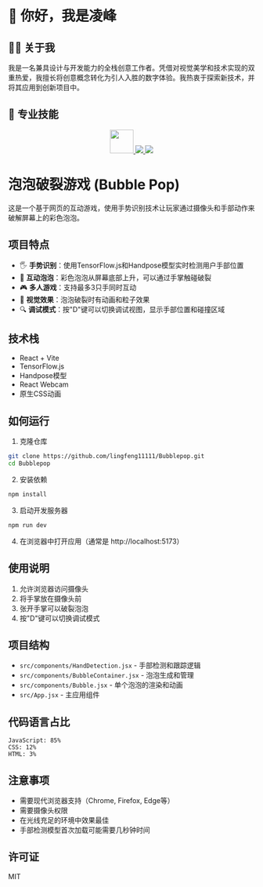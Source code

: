 # 👋 你好，我是凌峰
## 👨‍💻 关于我
我是一名兼具设计与开发能力的全栈创意工作者。凭借对视觉美学和技术实现的双重热爱，我擅长将创意概念转化为引人入胜的数字体验。我热衷于探索新技术，并将其应用到创新项目中。
## 🚀 专业技能
<p align="center">
  <a href="https://skillicons.dev">
    <img src="https://www.wkhub.com/wp-content/uploads/2018/12/TouchDesigner.png" height="48" />
    <img src="https://skillicons.dev/icons?i=react,js,nodejs,threejs,css,sass" />
    <img src="https://skillicons.dev/icons?i=figma,unity,ai,ps" />
  </a>
</p>

# 泡泡破裂游戏 (Bubble Pop)

这是一个基于网页的互动游戏，使用手势识别技术让玩家通过摄像头和手部动作来破解屏幕上的彩色泡泡。

## 项目特点

- 🖐️ **手势识别**：使用TensorFlow.js和Handpose模型实时检测用户手部位置
- 🫧 **互动泡泡**：彩色泡泡从屏幕底部上升，可以通过手掌触碰破裂
- 🎮 **多人游戏**：支持最多3只手同时互动
- 🌈 **视觉效果**：泡泡破裂时有动画和粒子效果
- 🔍 **调试模式**：按"D"键可以切换调试视图，显示手部位置和碰撞区域

## 技术栈

- React + Vite
- TensorFlow.js
- Handpose模型
- React Webcam
- 原生CSS动画

## 如何运行

1. 克隆仓库
```bash
git clone https://github.com/lingfeng11111/Bubblepop.git
cd Bubblepop
```

2. 安装依赖
```bash
npm install
```

3. 启动开发服务器
```bash
npm run dev
```

4. 在浏览器中打开应用（通常是 http://localhost:5173）

## 使用说明

1. 允许浏览器访问摄像头
2. 将手掌放在摄像头前
3. 张开手掌可以破裂泡泡
4. 按"D"键可以切换调试模式

## 项目结构

- `src/components/HandDetection.jsx` - 手部检测和跟踪逻辑
- `src/components/BubbleContainer.jsx` - 泡泡生成和管理
- `src/components/Bubble.jsx` - 单个泡泡的渲染和动画
- `src/App.jsx` - 主应用组件

## 代码语言占比

```
JavaScript: 85%
CSS: 12%
HTML: 3%
```

## 注意事项

- 需要现代浏览器支持（Chrome, Firefox, Edge等）
- 需要摄像头权限
- 在光线充足的环境中效果最佳
- 手部检测模型首次加载可能需要几秒钟时间

## 许可证

MIT
